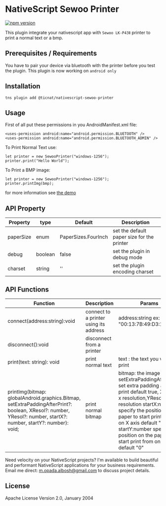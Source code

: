 # NativeScript Sewoo Printer

[![npm version](https://badge.fury.io/js/nativescript-sewoo-printer.svg)](https://badge.fury.io/js/nativescript-sewoo-printer)

This plugin integrate your nativescript app with `Sewoo LK-P43Ⅱ` printer to print a normal text or a bmp.

## Prerequisites / Requirements

You have to pair your device via bluetooth with the printer before you test the plugin.
This plugin is now working on `android only`

## Installation

```
tns plugin add @ticnat/nativescript-sewoo-printer
```

## Usage

First of all put these permissions in you AndroidManifest.xml file:

```
<uses-permission android:name="android.permission.BLUETOOTH" />
<uses-permission android:name="android.permission.BLUETOOTH_ADMIN" />
```

To Print Normal Text use:

```
let printer = new SewooPrinter("windows-1256");
printer.print("Hello World");
```

To Print a BMP image:

```
let printer = new SewooPrinter("windows-1256");
printer.printImg(bmp);
```

for more information see [the demo](https://github.com/OPADA-Eng/nativescript-sewoo-printer/tree/master/demo)

## API Property

| Property  | type    | Default             | Description                                |
| --------- | ------- | ------------------- | ------------------------------------------ |
| paperSize | enum    | PaperSizes.FourInch | set the default paper size for the printer |
| debug     | boolean | false               | set the plugin in debug mode               |
| charset   | string  | ''                  | set the plugin encoding charset            |

## API Functions

| Function                                                                                                                                                        | Description                            | Params                                                                                                                                                                                                                                                                                                                            |
| --------------------------------------------------------------------------------------------------------------------------------------------------------------- | -------------------------------------- | --------------------------------------------------------------------------------------------------------------------------------------------------------------------------------------------------------------------------------------------------------------------------------------------------------------------------------- |
| connect(address:string):void                                                                                                                                    | connect to a printer using its address | address:string ex: "00:13:7B:49:D3:1A"                                                                                                                                                                                                                                                                                            |
| disconnect():void                                                                                                                                               | disconnect from a printer              |
| print(text: string): void                                                                                                                                       | print normal text                      | text : the text you want to print                                                                                                                                                                                                                                                                                                 |
| printImg(bitmap: globalAndroid.graphics.Bitmap, setExtraPaddingAfterPrint?: boolean, XResol?: number, YResol?: number, startX?: number, startY?: number): void; | print normal bitmap                    | bitmap: the image to print, setExtraPaddingAfterPrint: set extra padding after print default true, XResol: x resolution,YResol: y resolution startX:number specify the position on the paper to start print from on X axis default "0", startY:number specify the position on the paper to start print from on Y axis default "0" |

Need velocity on your NativeScript projects? I'm available to build beautiful and performant NativeScript applications for your business requirements. Email me direct: m.opada.albosh@gmail.com to discuss project details.

## License

Apache License Version 2.0, January 2004
